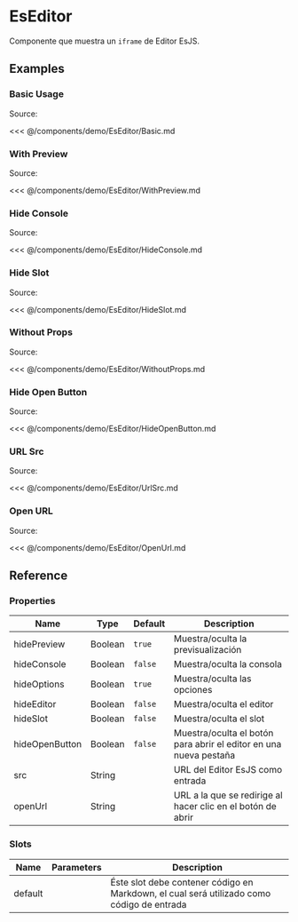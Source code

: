 # EsEditor

Componente que muestra un `iframe` de Editor EsJS. 
## Examples

### Basic Usage

<!--@include: ./demo/EsEditor/Basic.md-->

Source:

<<< @/components/demo/EsEditor/Basic.md

### With Preview

<!--@include: ./demo/EsEditor/WithPreview.md-->

Source:

<<< @/components/demo/EsEditor/WithPreview.md

### Hide Console

<!--@include: ./demo/EsEditor/HideConsole.md-->

Source:

<<< @/components/demo/EsEditor/HideConsole.md

### Hide Slot

<!--@include: ./demo/EsEditor/HideSlot.md-->

Source:

<<< @/components/demo/EsEditor/HideSlot.md

### Without Props

<!--@include: ./demo/EsEditor/WithoutProps.md-->

Source:

<<< @/components/demo/EsEditor/WithoutProps.md

### Hide Open Button

<!--@include: ./demo/EsEditor/HideOpenButton.md-->

Source:

<<< @/components/demo/EsEditor/HideOpenButton.md

### URL Src

<!--@include: ./demo/EsEditor/UrlSrc.md-->

Source:

<<< @/components/demo/EsEditor/UrlSrc.md

### Open URL

<!--@include: ./demo/EsEditor/OpenUrl.md-->

Source:

<<< @/components/demo/EsEditor/OpenUrl.md

## Reference

### Properties

| Name           | Type    | Default | Description                                                       |
|----------------|---------|---------|-------------------------------------------------------------------|
| hidePreview    | Boolean | `true`  | Muestra/oculta la previsualización                                |
| hideConsole    | Boolean | `false` | Muestra/oculta la consola                                         |
| hideOptions    | Boolean | `true`  | Muestra/oculta las opciones                                       |
| hideEditor     | Boolean | `false` | Muestra/oculta el editor                                          |
| hideSlot       | Boolean | `false` | Muestra/oculta el slot                                            |
| hideOpenButton | Boolean | `false` | Muestra/oculta el botón para abrir el editor en una nueva pestaña |
| src            | String  |         | URL del Editor EsJS como entrada                                  |
| openUrl        | String  |         | URL a la que se redirige al hacer clic en el botón de abrir       |

### Slots

| Name    | Parameters | Description                                                                               |
|---------|------------|-------------------------------------------------------------------------------------------|
| default |            | Éste slot debe contener código en Markdown, el cual será utilizado como código de entrada |
